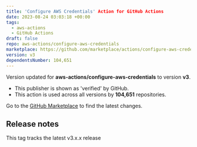 ```yaml
---
title: 'Configure AWS Credentials' Action for GitHub Actions
date: 2023-08-24 03:03:18 +00:00
tags:
  - aws-actions
  - GitHub Actions
draft: false
repo: aws-actions/configure-aws-credentials
marketplace: https://github.com/marketplace/actions/configure-aws-credentials-action-for-github-actions
version: v3
dependentsNumber: 104,651
---
```



Version updated for **aws-actions/configure-aws-credentials** to version **v3**.
- This publisher is shown as 'verified' by GitHub.
- This action is used across all versions by **104,651** repositories.

Go to the [GitHub Marketplace](https://github.com/marketplace/actions/configure-aws-credentials-action-for-github-actions) to find the latest changes.

## Release notes

This tag tracks the latest v3.x.x release
